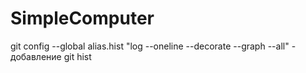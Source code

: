 # SimpleComputer

git config --global alias.hist "log --oneline --decorate --graph --all" - добавление git hist
